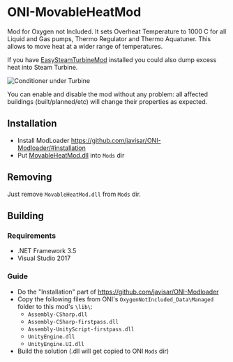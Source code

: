 # ONI-MovableHeatMod
Mod for Oxygen not Included.
It sets Overheat Temperature to 1000 C for all Liquid and Gas pumps, Thermo Regulator and Thermo Aquatuner.
This allows to move heat at a wider range of temperatures.

If you have [EasySteamTurbineMod](https://github.com/nicktime/ONI-EasySteamTurbineMod) installed
you could also dump excess heat into Steam Turbine.

![Conditioner under Turbine](https://github.com/nicktime/ONI-MovableHeatMod/raw/master/doc/conditioner_under_turbine.png "Conditioner under Turbine")

You can enable and disable the mod without any problem: all affected buildings (built/planned/etc) will change their properties as expected.

Installation
------------
* Install ModLoader https://github.com/javisar/ONI-Modloader/#installation
* Put [MovableHeatMod.dll](https://github.com/nicktime/ONI-MovableHeatMod/releases/latest) into `Mods` dir

Removing
--------
Just remove `MovableHeatMod.dll` from `Mods` dir.

Building
--------
### Requirements
* .NET Framework 3.5
* Visual Studio 2017

### Guide
* Do the "Installation" part of https://github.com/javisar/ONI-Modloader
* Copy the following files from ONI's `OxygenNotIncluded_Data\Managed` folder to this mod's `\lib\`:
   * `Assembly-CSharp.dll`
   * `Assembly-CSharp-firstpass.dll`
   * `Assembly-UnityScript-firstpass.dll`
   * `UnityEngine.dll`
   * `UnityEngine.UI.dll`
* Build the solution (.dll will get copied to ONI `Mods` dir)
